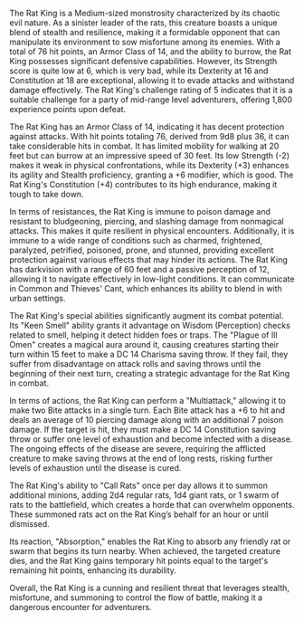 The Rat King is a Medium-sized monstrosity characterized by its chaotic evil nature. As a sinister leader of the rats, this creature boasts a unique blend of stealth and resilience, making it a formidable opponent that can manipulate its environment to sow misfortune among its enemies. With a total of 76 hit points, an Armor Class of 14, and the ability to burrow, the Rat King possesses significant defensive capabilities. However, its Strength score is quite low at 6, which is very bad, while its Dexterity at 16 and Constitution at 18 are exceptional, allowing it to evade attacks and withstand damage effectively. The Rat King's challenge rating of 5 indicates that it is a suitable challenge for a party of mid-range level adventurers, offering 1,800 experience points upon defeat.

The Rat King has an Armor Class of 14, indicating it has decent protection against attacks. With hit points totaling 76, derived from 9d8 plus 36, it can take considerable hits in combat. It has limited mobility for walking at 20 feet but can burrow at an impressive speed of 30 feet. Its low Strength (-2) makes it weak in physical confrontations, while its Dexterity (+3) enhances its agility and Stealth proficiency, granting a +6 modifier, which is good. The Rat King's Constitution (+4) contributes to its high endurance, making it tough to take down.

In terms of resistances, the Rat King is immune to poison damage and resistant to bludgeoning, piercing, and slashing damage from nonmagical attacks. This makes it quite resilient in physical encounters. Additionally, it is immune to a wide range of conditions such as charmed, frightened, paralyzed, petrified, poisoned, prone, and stunned, providing excellent protection against various effects that may hinder its actions. The Rat King has darkvision with a range of 60 feet and a passive perception of 12, allowing it to navigate effectively in low-light conditions. It can communicate in Common and Thieves' Cant, which enhances its ability to blend in with urban settings.

The Rat King's special abilities significantly augment its combat potential. Its "Keen Smell" ability grants it advantage on Wisdom (Perception) checks related to smell, helping it detect hidden foes or traps. The "Plague of Ill Omen" creates a magical aura around it, causing creatures starting their turn within 15 feet to make a DC 14 Charisma saving throw. If they fail, they suffer from disadvantage on attack rolls and saving throws until the beginning of their next turn, creating a strategic advantage for the Rat King in combat.

In terms of actions, the Rat King can perform a "Multiattack," allowing it to make two Bite attacks in a single turn. Each Bite attack has a +6 to hit and deals an average of 10 piercing damage along with an additional 7 poison damage. If the target is hit, they must make a DC 14 Constitution saving throw or suffer one level of exhaustion and become infected with a disease. The ongoing effects of the disease are severe, requiring the afflicted creature to make saving throws at the end of long rests, risking further levels of exhaustion until the disease is cured.

The Rat King's ability to "Call Rats" once per day allows it to summon additional minions, adding 2d4 regular rats, 1d4 giant rats, or 1 swarm of rats to the battlefield, which creates a horde that can overwhelm opponents. These summoned rats act on the Rat King’s behalf for an hour or until dismissed.

Its reaction, "Absorption," enables the Rat King to absorb any friendly rat or swarm that begins its turn nearby. When achieved, the targeted creature dies, and the Rat King gains temporary hit points equal to the target's remaining hit points, enhancing its durability.

Overall, the Rat King is a cunning and resilient threat that leverages stealth, misfortune, and summoning to control the flow of battle, making it a dangerous encounter for adventurers.